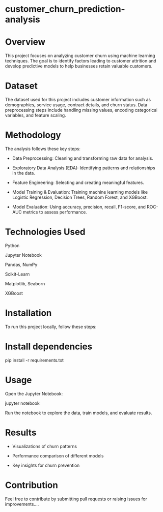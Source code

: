 # customer_churn_prediction-analysis

# Overview

This project focuses on analyzing customer churn using machine learning techniques. The goal is to identify factors leading to customer attrition and develop predictive models to help businesses retain valuable customers.

# Dataset

The dataset used for this project includes customer information such as demographics, service usage, contract details, and churn status. Data preprocessing steps include handling missing values, encoding categorical variables, and feature scaling.

# Methodology

The analysis follows these key steps:

* Data Preprocessing: Cleaning and transforming raw data for analysis.

* Exploratory Data Analysis (EDA): Identifying patterns and relationships in the data.

* Feature Engineering: Selecting and creating meaningful features.

* Model Training & Evaluation: Training machine learning models like Logistic Regression, Decision Trees, Random Forest, and XGBoost.

* Model Evaluation: Using accuracy, precision, recall, F1-score, and ROC-AUC metrics to assess performance.

# Technologies Used

Python

Jupyter Notebook

Pandas, NumPy

Scikit-Learn

Matplotlib, Seaborn

XGBoost

# Installation

To run this project locally, follow these steps:


# Install dependencies
pip install -r requirements.txt

# Usage

Open the Jupyter Notebook:

jupyter notebook

Run the notebook to explore the data, train models, and evaluate results.

# Results

* Visualizations of churn patterns

* Performance comparison of different models

* Key insights for churn prevention

# Contribution

Feel free to contribute by submitting pull requests or raising issues for improvements....
